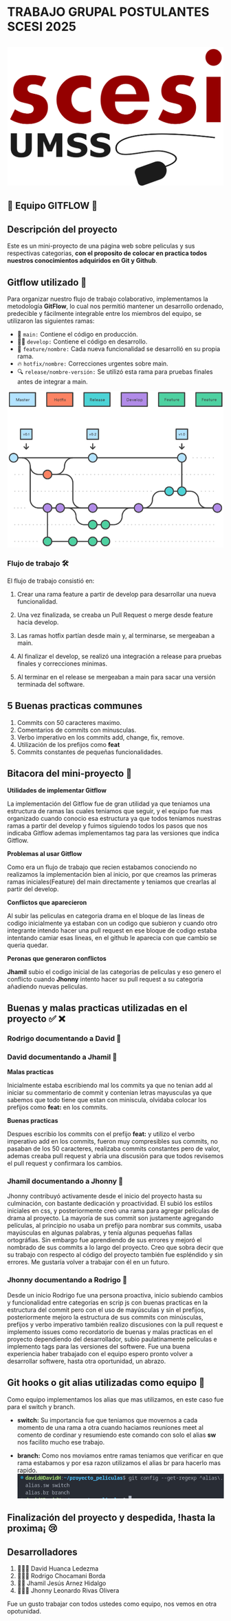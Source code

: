 # TRABAJO GRUPAL POSTULANTES SCESI 2025

![git](img/scesi.png)
---
## 💯 Equipo **GITFLOW** 💯
## Descripción del proyecto
Este es un mini-proyecto de una página web sobre peliculas y sus respectivas categorias, **con el proposito de colocar en practica todos nuestros conocimientos adquiridos en Git y Github**.

## Gitflow utilizado 🌟

Para organizar nuestro flujo de trabajo colaborativo, implementamos la metodología **GitFlow**, lo cual nos permitió mantener un desarrollo ordenado, predecible y fácilmente integrable entre los miembros del equipo, se utilizaron las siguientes ramas:

* 🌳 `main:` Contiene el código en producción. 
* 🧑‍💻 `develop:` Contiene el código en desarrollo. 
* 🌿 `feature/nombre:` Cada nueva funcionalidad se desarrolló en su propia rama. 
* 🔥 `hotfix/nombre:` Correcciones urgentes sobre main. 
* 🔍 `release/nombre-versión:` Se utilizó esta rama para pruebas finales antes de integrar a main. 

![git](img/gitflow.png)

### Flujo de trabajo 🛠️

El flujo de trabajo consistió en:
1. Crear una rama feature a partir de develop para desarrollar una nueva funcionalidad.

2. Una vez finalizada, se creaba un Pull Request o merge desde feature hacia develop.

3. Las ramas hotfix partían desde main y, al terminarse, se mergeaban a main.

4. Al finalizar el develop, se realizó una integración a release para pruebas finales y correcciones minimas.

5. Al terminar en el release se mergeaban a main para sacar una versión terminada del software.

## 5 Buenas practicas communes
1. Commits con 50 caracteres maximo.
2. Comentarios de commits con minusculas.
3. Verbo imperativo en los commits add, change, fix, remove.
4. Utilización de los prefijos como **feat**
5. Commits constantes de pequeñas funcionalidades.
## Bitacora del mini-proyecto 📘

**Utilidades de implementar Gitflow**

La implementación del Gitflow fue de gran utilidad ya que teniamos una estructura de ramas las cuales teniamos que seguir, y el equipo fue mas organizado cuando conocio esa estructura ya que todos teniamos nuestras ramas a partir del develop y fuimos siguiendo todos los pasos que nos indicaba Gitflow ademas implementamos tag para las versiones que indica Gitflow.

**Problemas al usar Gitflow**

Como era un flujo de trabajo que recien estabamos conociendo no realizamos la implementación bien al inicio, por que creamos las primeras ramas iniciales(Feature) del main directamente y teniamos que crearlas al partir del develop.

**Conflictos que aparecieron**

Al subir las peliculas en categoria drama en el bloque de las lineas de codigo inicialmente ya estaban con un codigo que subieron y cuando otro integrante intendo hacer una pull request en ese bloque de codigo estaba intentando camiar esas lineas, en el github le aparecia con que cambio se queria quedar.

**Peronas que generaron conflictos**

**Jhamil** subio el codigo inicial de las categorias de peliculas y eso genero el conflicto cuando **Jhonny** intento hacer su pull request a su categoria añadiendo nuevas peliculas.

## Buenas y malas practicas utilizadas en el proyecto ✅ ❌

### Rodrigo documentando a David 👀

### David documentando a Jhamil 👀

**Malas practicas**

Inicialmente estaba escribiendo mal los commits ya que no tenian add al iniciar su commentario de commit y contenian letras mayusculas ya que sabemos que todo tiene que estan con miniscula, olvidaba colocar los prefijos como **feat:** en los commits.

**Buenas practicas**

Despues escribio los commits con el prefijo **feat:** y utilizo el verbo imperativo add en los commits, fueron muy compresibles sus commits, no pasaban de los 50 caracteres, realizaba commits constantes pero de valor, ademas creaba pull request y abria una discusión para que todos revisemos el pull request y confirmara los cambios.



### Jhamil documentando a Jhonny 👀

Jhonny contribuyó activamente desde el inicio del proyecto hasta su culminación, con bastante dedicación y proactividad. El subió los estilos iniciales en css, y posteriormente creó una rama para agregar películas de drama al proyecto. La mayoría de sus commit son justamente agregando películas, al principio no usaba un prefijo para nombrar sus commits, usaba mayúsculas en algunas palabras, y tenía algunas pequeñas fallas ortográfias. Sin embargo fue aprendiendo de sus errores y mejoró el nombrado de sus commits a lo largo del proyecto. Creo que sobra decir que su trabajo con respecto al código del proyecto también fue espléndido y sin errores. Me gustaría volver a trabajar con él en un futuro.

### Jhonny documentando a Rodrigo 👀
Desde un inicio Rodrigo fue una persona proactiva, inicio subiendo cambios y funcionalidad entre categorías en scrip js con buenas practicas en la estructura del commit pero con el uso de mayúsculas y sin el prefijos, posteriormente mejoro la estructura de sus commits con minúsculas, prefijos y verbo imperativo también realizo discusiones con la pull request e implemento issues como recordatorio de buenas y malas practicas en el proyecto dependiendo del desarrollador, subio paulatinamente peliculas e implemento tags para las versiones del softwere.
Fue una buena experiencia haber trabajado con el equipo espero pronto volver a desarrollar softwere, hasta otra oportunidad, un abrazo.

## Git hooks o git alias utilizadas como equipo 👥
Como equipo implementamos los alias que mas utilizamos, en este caso fue para el switch y branch.
* **switch:** Su importancia fue que teniamos que movernos a cada momento de una rama a otra cuando haciamos reuniones meet al comento de cordinar y resumiendo este comando con solo el alias **sw** nos facilito mucho ese trabajo.

* **branch:** Como nos moviamos entre ramas teniamos que verificar en que rama estabamos y por esa razon utilizamos el alias br para hacerlo mas rapido.
![git](img/alias.png)

## Finalización del proyecto y despedida, !hasta la proxima¡ 😢

## Desarrolladores

1. 👨‍💻😸 David Huanca Ledezma 
2. 👨‍💻🐶 Rodrigo Chocamani Borda
3. 👨‍💻 Jhamil Jesús Arnez Hidalgo
4. 👨‍💻🦭 Jhonny Leonardo Rivas Olivera 

Fue un gusto trabajar con todos ustedes como equipo, nos vemos en otra opotunidad.